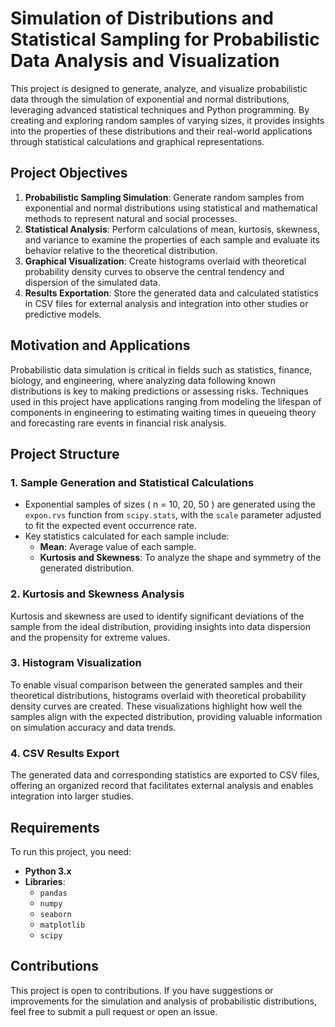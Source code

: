 # Simulation of Distributions and Statistical Sampling for Probabilistic Data Analysis and Visualization

This project is designed to generate, analyze, and visualize probabilistic data through the simulation of exponential and normal distributions, leveraging advanced statistical techniques and Python programming. By creating and exploring random samples of varying sizes, it provides insights into the properties of these distributions and their real-world applications through statistical calculations and graphical representations.

## Project Objectives

1. **Probabilistic Sampling Simulation**: Generate random samples from exponential and normal distributions using statistical and mathematical methods to represent natural and social processes.  
2. **Statistical Analysis**: Perform calculations of mean, kurtosis, skewness, and variance to examine the properties of each sample and evaluate its behavior relative to the theoretical distribution.  
3. **Graphical Visualization**: Create histograms overlaid with theoretical probability density curves to observe the central tendency and dispersion of the simulated data.  
4. **Results Exportation**: Store the generated data and calculated statistics in CSV files for external analysis and integration into other studies or predictive models.

## Motivation and Applications

Probabilistic data simulation is critical in fields such as statistics, finance, biology, and engineering, where analyzing data following known distributions is key to making predictions or assessing risks. Techniques used in this project have applications ranging from modeling the lifespan of components in engineering to estimating waiting times in queueing theory and forecasting rare events in financial risk analysis.

## Project Structure

### 1. Sample Generation and Statistical Calculations  

- Exponential samples of sizes \( n = 10, 20, 50 \) are generated using the `expon.rvs` function from `scipy.stats`, with the `scale` parameter adjusted to fit the expected event occurrence rate.  
- Key statistics calculated for each sample include:  
  - **Mean**: Average value of each sample.  
  - **Kurtosis and Skewness**: To analyze the shape and symmetry of the generated distribution.

### 2. Kurtosis and Skewness Analysis  

Kurtosis and skewness are used to identify significant deviations of the sample from the ideal distribution, providing insights into data dispersion and the propensity for extreme values.

### 3. Histogram Visualization  

To enable visual comparison between the generated samples and their theoretical distributions, histograms overlaid with theoretical probability density curves are created. These visualizations highlight how well the samples align with the expected distribution, providing valuable information on simulation accuracy and data trends.

### 4. CSV Results Export  

The generated data and corresponding statistics are exported to CSV files, offering an organized record that facilitates external analysis and enables integration into larger studies.

## Requirements  

To run this project, you need:  

- **Python 3.x**  
- **Libraries**:  
  - `pandas`  
  - `numpy`  
  - `seaborn`  
  - `matplotlib`  
  - `scipy`  

## Contributions  

This project is open to contributions. If you have suggestions or improvements for the simulation and analysis of probabilistic distributions, feel free to submit a pull request or open an issue.